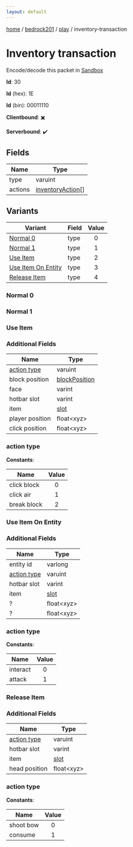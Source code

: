 ```yaml
---
layout: default
---
```


[home](/)  /  [bedrock201](/protocol/bedrock201)  /  [play](/protocol/bedrock201/play)  /  inventory-transaction

# Inventory transaction

Encode/decode this packet in [Sandbox](../../../sandbox/bedrock201#play.inventory_transaction)

**Id**: 30

**Id** (hex): 1E

**Id** (bin): 00011110

**Clientbound**: ✖️

**Serverbound**: ✔️

## Fields

Name | Type
---|---
type | varuint
actions | [inventoryAction](/protocol/bedrock201/types/inventory-action)[]

## Variants

Variant | Field | Value
---|---|:---:
[Normal 0](#normal_0) | type | 0
[Normal 1](#normal_1) | type | 1
[Use Item](#use_item) | type | 2
[Use Item On Entity](#use_item_on_entity) | type | 3
[Release Item](#release_item) | type | 4

### Normal 0

### Normal 1

### Use Item

### Additional Fields

Name | Type
---|---
[action type](#use-item_action-type) | varuint
block position | [blockPosition](/protocol/bedrock201/types/block-position)
face | varint
hotbar slot | varint
item | [slot](/protocol/bedrock201/types/slot)
player position | float&lt;xyz&gt;
click position | float&lt;xyz&gt;

### action type

**Constants**:

Name | Value
---|:---:
click block | 0
click air | 1
break block | 2

### Use Item On Entity

### Additional Fields

Name | Type
---|---
entity id | varlong
[action type](#use-item-on-entity_action-type) | varuint
hotbar slot | varint
item | [slot](/protocol/bedrock201/types/slot)
? | float&lt;xyz&gt;
? | float&lt;xyz&gt;

### action type

**Constants**:

Name | Value
---|:---:
interact | 0
attack | 1

### Release Item

### Additional Fields

Name | Type
---|---
[action type](#release-item_action-type) | varuint
hotbar slot | varint
item | [slot](/protocol/bedrock201/types/slot)
head position | float&lt;xyz&gt;

### action type

**Constants**:

Name | Value
---|:---:
shoot bow | 0
consume | 1
